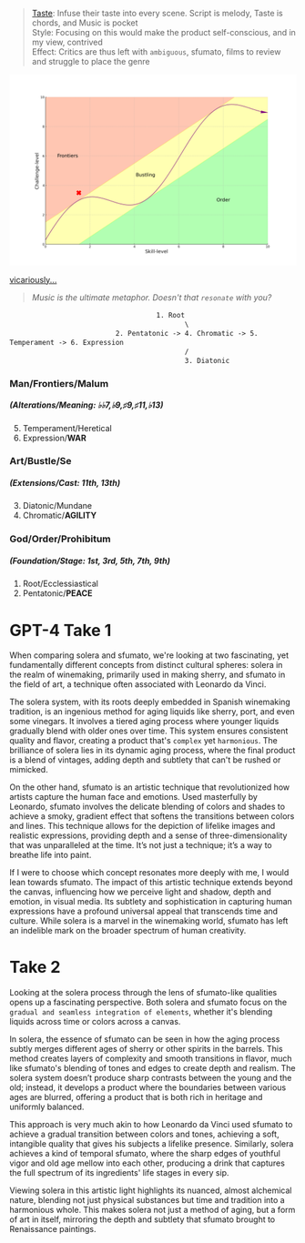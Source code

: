 > [Taste](https://www.youtube.com/watch?v=h_B-fCGquhQ): Infuse their taste into every scene. Script is melody, Taste is chords, and Music is pocket   
> Style: Focusing on this would make the product self-conscious, and in my view, contrived   
> Effect: Critics are thus left with `ambiguous`, sfumato, films to review and struggle to place the genre   

![](frontier.png)

[vicariously...](frontiers.mp4)
 
 > *Music is the ultimate metaphor. Doesn't that `resonate` with you?*
 
                                        1. Root
                                               \
                              2. Pentatonic -> 4. Chromatic -> 5. Temperament -> 6. Expression
                                               /
                                               3. Diatonic



### Man/Frontiers/Malum
##### (Alterations/Meaning: ♭♭7,♭9,♯9,♯11,♭13) 
5. Temperament/Heretical
6. Expression/**WAR**
### Art/Bustle/Se
##### (Extensions/Cast: 11th, 13th)
3. Diatonic/Mundane
4. Chromatic/**AGILITY**
### God/Order/Prohibitum
##### (Foundation/Stage: 1st, 3rd, 5th, 7th, 9th)
1. Root/Ecclessiastical 
2. Pentatonic/**PEACE**

# GPT-4 Take 1

When comparing solera and sfumato, we're looking at two fascinating, yet fundamentally different concepts from distinct cultural spheres: solera in the realm of winemaking, primarily used in making sherry, and sfumato in the field of art, a technique often associated with Leonardo da Vinci.

The solera system, with its roots deeply embedded in Spanish winemaking tradition, is an ingenious method for aging liquids like sherry, port, and even some vinegars. It involves a tiered aging process where younger liquids gradually blend with older ones over time. This system ensures consistent quality and flavor, creating a product that's `complex` yet `harmonious`. The brilliance of solera lies in its dynamic aging process, where the final product is a blend of vintages, adding depth and subtlety that can't be rushed or mimicked.

On the other hand, sfumato is an artistic technique that revolutionized how artists capture the human face and emotions. Used masterfully by Leonardo, sfumato involves the delicate blending of colors and shades to achieve a smoky, gradient effect that softens the transitions between colors and lines. This technique allows for the depiction of lifelike images and realistic expressions, providing depth and a sense of three-dimensionality that was unparalleled at the time. It’s not just a technique; it’s a way to breathe life into paint.

If I were to choose which concept resonates more deeply with me, I would lean towards sfumato. The impact of this artistic technique extends beyond the canvas, influencing how we perceive light and shadow, depth and emotion, in visual media. Its subtlety and sophistication in capturing human expressions have a profound universal appeal that transcends time and culture. While solera is a marvel in the winemaking world, sfumato has left an indelible mark on the broader spectrum of human creativity.

# Take 2

Looking at the solera process through the lens of sfumato-like qualities opens up a fascinating perspective. Both solera and sfumato focus on the `gradual and seamless integration of elements`, whether it's blending liquids across time or colors across a canvas.

In solera, the essence of sfumato can be seen in how the aging process subtly merges different ages of sherry or other spirits in the barrels. This method creates layers of complexity and smooth transitions in flavor, much like sfumato's blending of tones and edges to create depth and realism. The solera system doesn’t produce sharp contrasts between the young and the old; instead, it develops a product where the boundaries between various ages are blurred, offering a product that is both rich in heritage and uniformly balanced.

This approach is very much akin to how Leonardo da Vinci used sfumato to achieve a gradual transition between colors and tones, achieving a soft, intangible quality that gives his subjects a lifelike presence. Similarly, solera achieves a kind of temporal sfumato, where the sharp edges of youthful vigor and old age mellow into each other, producing a drink that captures the full spectrum of its ingredients' life stages in every sip.

Viewing solera in this artistic light highlights its nuanced, almost alchemical nature, blending not just physical substances but time and tradition into a harmonious whole. This makes solera not just a method of aging, but a form of art in itself, mirroring the depth and subtlety that sfumato brought to Renaissance paintings.

